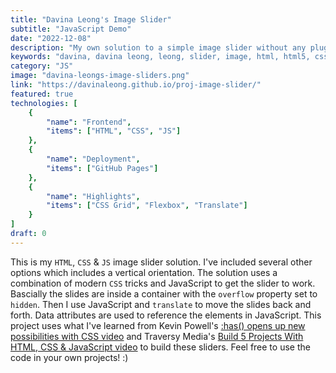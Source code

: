 ```yaml
---
title: "Davina Leong's Image Slider"
subtitle: "JavaScript Demo"
date: "2022-12-08"
description: "My own solution to a simple image slider without any plugins."
keywords: "davina, davina leong, leong, slider, image, html, html5, css, css3, javascript, js, vanilla javascript, css grid, flex, flexbox"
category: "JS"
image: "davina-leongs-image-sliders.png"
link: "https://davinaleong.github.io/proj-image-slider/"
featured: true
technologies: [
    {
        "name": "Frontend",
        "items": ["HTML", "CSS", "JS"]
    },
    {
        "name": "Deployment",
        "items": ["GitHub Pages"]
    },
    {
        "name": "Highlights",
        "items": ["CSS Grid", "Flexbox", "Translate"]
    }
]
draft: 0
---
```


This is my `HTML`, `CSS` & `JS` image slider solution. I've included several other options which includes a vertical orientation. The solution uses a combination of modern `CSS` tricks and JavaScript to get the slider to work. Bascially the slides are inside a container with the `overflow` property set to `hidden`. Then I use JavaScript and `translate` to move the slides back and forth. Data attributes are used to reference the elements in JavaScript. This project uses what I've learned from Kevin Powell's [:has() opens up new possibilities with CSS video](https://www.youtube.com/watch?v=jJcO-IZJalQ) and Traversy Media's [Build 5 Projects With HTML, CSS & JavaScript video](https://www.youtube.com/watch?v=JkeyKeK3V24) to build these sliders. Feel free to use the code in your own projects! :)